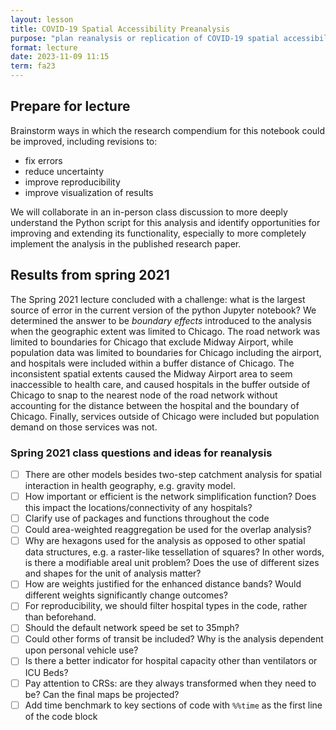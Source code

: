 ```yaml
---
layout: lesson
title: COVID-19 Spatial Accessibility Preanalysis
purpose: "plan reanalysis or replication of COVID-19 spatial accessibility"
format: lecture
date: 2023-11-09 11:15
term: fa23
---
```


## Prepare for lecture

Brainstorm ways in which the research compendium for this notebook could be improved, including revisions to:

- fix errors
- reduce uncertainty
- improve reproducibility
- improve visualization of results

We will collaborate in an in-person class discussion to more deeply understand the Python script for this analysis and identify opportunities for improving and extending its functionality, especially to more completely implement the analysis in the published research paper.

## Results from spring 2021

The Spring 2021 lecture concluded with a challenge: what is the largest source of error in the current version of the python Jupyter notebook?
We determined the answer to be *boundary effects* introduced to the analysis when the geographic extent was limited to Chicago.
The road network was limited to boundaries for Chicago that exclude Midway Airport, while population data was limited to boundaries for Chicago including the airport, and hospitals were included within a buffer distance of Chicago.
The inconsistent spatial extents caused the Midway Airport area to seem inaccessible to health care, and caused hospitals in the buffer outside of Chicago to snap to the nearest node of the road network without accounting for the distance between the hospital and the boundary of Chicago.
Finally, services outside of Chicago were included but population demand on those services was not.

### Spring 2021 class questions and ideas for reanalysis

- [ ] There are other models besides two-step catchment analysis for spatial interaction in health geography, e.g. gravity model.
- [ ] How important or efficient is the network simplification function? Does this impact the locations/connectivity of any hospitals?
- [ ] Clarify use of packages and functions throughout the code
- [ ] Could area-weighted reaggregation be used for the overlap analysis?
- [ ] Why are hexagons used for the analysis as opposed to other spatial data structures, e.g. a raster-like tessellation of squares? In other words, is there a modifiable areal unit problem? Does the use of different sizes and shapes for the unit of analysis matter?
- [ ] How are weights justified for the enhanced distance bands? Would different weights significantly change outcomes?
- [ ] For reproducibility, we should filter hospital types in the code, rather than beforehand.
- [ ] Should the default network speed be set to 35mph?
- [ ] Could other forms of transit be included? Why is the analysis dependent upon personal vehicle use?
- [ ] Is there a better indicator for hospital capacity other than ventilators or ICU Beds?
- [ ] Pay attention to CRSs: are they always transformed when they need to be? Can the final maps be projected?
- [ ]  Add time benchmark to key sections of code with `%%time` as the first line of the code block
